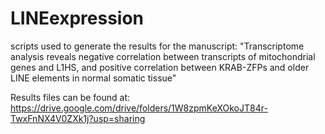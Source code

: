 # LINEexpression

scripts used to generate the results for the manuscript:
"Transcriptome analysis reveals negative correlation between transcripts of mitochondrial genes and L1HS, and positive correlation between KRAB-ZFPs and older LINE elements in normal somatic tissue"


Results files can be found at:
https://drive.google.com/drive/folders/1W8zpmKeXOkoJT84r-TwxFnNX4V0ZXk1j?usp=sharing


